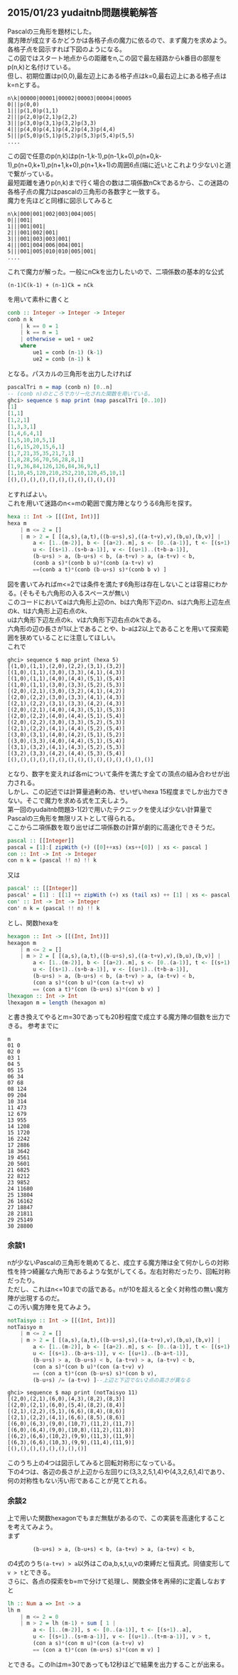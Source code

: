 ## 2015/01/23 yudaitnb問題模範解答  
Pascalの三角形を題材にした。  
魔方陣が成立するかどうかは各格子点の魔力に依るので、まず魔力を求めよう。各格子点を図示すれば下図のようになる。  
この図ではスタート地点からの距離をn,この図で最左経路からk番目の部屋をp(n,k)と名付けている。  
但し、初期位置はp(0,0),最左辺上にある格子点はk=0,最右辺上にある格子点はk=nとする。  
```
n\k|00000|00001|00002|00003|00004|00005
0|||p(0,0)  
1|||p(1,0)p(1,1)  
2|||p(2,0)p(2,1)p(2,2)  
3|||p(3,0)p(3,1)p(3,2)p(3,3)  
4|||p(4,0)p(4,1)p(4,2)p(4,3)p(4,4)  
5|||p(5,0)p(5,1)p(5,2)p(5,3)p(5,4)p(5,5)  
....
```
この図で任意のp(n,k)はp(n-1,k-1),p(n-1,k+0),p(n+0,k-1),p(n+0,k+1),p(n+1,k+0),p(n+1,k+1)の周囲6点(端に近いとこれより少ない)と道で繋がっている。  
最短距離を通りp(n,k)まで行く場合の数は二項係数nCkであるから、この迷路の各格子点の魔力はpascalの三角形の各数字と一致する。  
魔力を先ほどと同様に図示してみると  
```
n\k|000|001|002|003|004|005|  
0|||001|  
1|||001|001|  
2|||001|002|001|  
3|||001|003|003|001|  
4|||001|004|006|004|001|  
5|||001|005|010|010|005|001|  
....  
```
これで魔力が解った。一般にnCkを出力したいので、二項係数の基本的な公式  
```
(n-1)C(k-1) + (n-1)Ck = nCk  
```
を用いて素朴に書くと  
````haskell
conb :: Integer -> Integer -> Integer
conb n k
	| k == 0 = 1
	| k == n = 1
	| otherwise = ue1 + ue2
	where
		ue1 = conb (n-1) (k-1)
		ue2 = conb (n-1) k
````
となる。パスカルの三角形を出力したければ  
```haskell
pascalTri n = map (conb n) [0..n]  
-- (conb n)のところでカリー化された関数を用いている。  
ghci> sequence $ map print (map pascalTri [0..10])
[1]
[1,1]
[1,2,1]
[1,3,3,1]
[1,4,6,4,1]
[1,5,10,10,5,1]
[1,6,15,20,15,6,1]
[1,7,21,35,35,21,7,1]
[1,8,28,56,70,56,28,8,1]
[1,9,36,84,126,126,84,36,9,1]
[1,10,45,120,210,252,210,120,45,10,1]
[(),(),(),(),(),(),(),(),(),(),()]
```
とすればよい。  
これを用いて迷路のn<=mの範囲で魔方陣となりうる6角形を探す。
````haskell
hexa :: Int -> [[(Int, Int)]]
hexa m
	| m <= 2 = []
	| m > 2 = [ [(a,s),(a,t),((b-u+s),s),((a-t+v),v),(b,u),(b,v)] | 
		a <- [1..(m-2)], b <- [(a+2)..m], s <- [0..(a-1)], t <- [(s+1)..a], 
		u <- [(s+1)..(s+b-a-1)], v <- [(u+1)..(t+b-a-1)],
		(b-u+s) > a, (b-u+s) < b, (a-t+v) > a, (a-t+v) < b,
		(conb a s)*(conb b u)*(conb (a-t+v) v)
		==(conb a t)*(conb (b-u+s) s)*(conb b v) ]
````
図を書いてみればm<=2では条件を満たす6角形は存在しないことは容易にわかる。(そもそも六角形の入るスペースが無い)  
このコードにおいてaは六角形上辺のn、bは六角形下辺のn、sは六角形上辺左点のk、tは六角形上辺右点のk、  
uは六角形下辺左点のk、vは六角形下辺右点のkである。  
六角形の辺の長さが1以上であることや、b-aは2以上であることを用いて探索範囲を狭めていることに注意してほしい。  
これで  
````
ghci> sequence $ map print (hexa 5)
[(1,0),(1,1),(2,0),(2,2),(3,1),(3,2)]
[(1,0),(1,1),(3,0),(3,3),(4,1),(4,3)]
[(1,0),(1,1),(4,0),(4,4),(5,1),(5,4)]
[(1,0),(1,1),(3,0),(3,3),(5,2),(5,3)]
[(2,0),(2,1),(3,0),(3,2),(4,1),(4,2)]
[(2,0),(2,2),(3,0),(3,3),(4,1),(4,3)]
[(2,1),(2,2),(3,1),(3,3),(4,2),(4,3)]
[(2,0),(2,1),(4,0),(4,3),(5,1),(5,3)]
[(2,0),(2,2),(4,0),(4,4),(5,1),(5,4)]
[(2,0),(2,2),(3,0),(3,3),(5,2),(5,3)]
[(2,1),(2,2),(4,1),(4,4),(5,2),(5,4)]
[(3,0),(3,1),(4,0),(4,2),(5,1),(5,2)]
[(3,0),(3,3),(4,0),(4,4),(5,1),(5,4)]
[(3,1),(3,2),(4,1),(4,3),(5,2),(5,3)]
[(3,2),(3,3),(4,2),(4,4),(5,3),(5,4)]
[(),(),(),(),(),(),(),(),(),(),(),(),(),(),()]
````
となり、数字を変えれば各mについて条件を満たす全ての頂点の組み合わせが出力される。  
しかし、この記述では計算量過剰の為、せいぜいhexa 15程度までしか出力できない。そこで魔力を求める式を工夫しよう。  
第一回のyudaitnb問題3-1(2)で用いたテクニックを使えば少ない計算量でPascalの三角形を無限リストとして得られる。  
ここから二項係数を取り出せば二項係数の計算が劇的に高速化できそうだ。  
```haskell
pascal :: [[Integer]]
pascal = [1]:[ zipWith (+) ([0]++xs) (xs++[0]) | xs <- pascal ]  
con :: Int -> Int -> Integer
con n k = (pascal !! n) !! k
```
又は
```haskell
pascal' :: [[Integer]]
pascal' = [1] : [[1] ++ zipWith (+) xs (tail xs) ++ [1] | xs <- pascal']
con' :: Int -> Int -> Integer
con' n k = (pascal !! n) !! k
```  
とし、関数hexaを  
````haskell
hexagon :: Int -> [[(Int, Int)]]
hexagon m
	| m <= 2 = []
	| m > 2 = [ [(a,s),(a,t),((b-u+s),s),((a-t+v),v),(b,u),(b,v)] | 
		a <- [1..(m-2)], b <- [(a+2)..m], s <- [0..(a-1)], t <- [(s+1)..a], 
		u <- [(s+1)..(s+b-a-1)], v <- [(u+1)..(t+b-a-1)],
		(b-u+s) > a, (b-u+s) < b, (a-t+v) > a, (a-t+v) < b,
		(con a s)*(con b u)*(con (a-t+v) v)
		== (con a t)*(con (b-u+s) s)*(con b v) ]
lhexagon :: Int -> Int
lhexagon m = length (hexagon m)
````
と書き換えてやるとm=30であっても20秒程度で成立する魔方陣の個数を出力できる。
参考までに
```
m
01 0
02 0
03 1
04 5
05 15
06 34
07 68
08 124
09 204
10 314
11 473
12 679
13 955
14 1208
15 1720
16 2242
17 2886
18 3642
19 4561
20 5601
21 6825
22 8212
23 9852
24 11680
25 13804
26 16162
27 18847
28 21811
29 25149
30 28800
```
### 余談1  
nが少ないPascalの三角形を眺めてると、成立する魔方陣は全て何かしらの対称性を持つ綺麗な六角形であるような気がしてくる。左右対称だったり、回転対称だったり。  
ただし、これはn<=10までの話である。nが10を超えると全く対称性の無い魔方陣が出現するのだ。  
この汚い魔方陣を見てみよう。  
```haskell
notTaisyo :: Int -> [[(Int, Int)]]
notTaisyo m
	| m <= 2 = []
	| m > 2 = [ [(a,s),(a,t),((b-u+s),s),((a-t+v),v),(b,u),(b,v)] | 
		a <- [1..(m-2)], b <- [(a+2)..m], s <- [0..(a-1)], t <- [(s+1)..a], 
		u <- [(s+1)..(b-a+s-1)], v <- [(u+1)..(b-a+t-1)],
		(b-u+s) > a, (b-u+s) < b, (a-t+v) > a, (a-t+v) < b,
		(con a s)*(con b u)*(con (a-t+v) v)
		== (con a t)*(con (b-u+s) s)*(con b v), 
		(b-u+s) /= (a-t+v) ]--上辺と下辺でない2点の高さが異なる
```
```
ghci> sequence $ map print (notTaisyo 11)
[(2,0),(2,1),(6,0),(4,3),(8,2),(8,3)]
[(2,0),(2,1),(6,0),(5,4),(8,2),(8,4)]
[(2,1),(2,2),(5,1),(6,6),(8,4),(8,6)]
[(2,1),(2,2),(4,1),(6,6),(8,5),(8,6)]
[(6,0),(6,3),(9,0),(10,7),(11,2),(11,7)]
[(6,0),(6,4),(9,0),(10,8),(11,2),(11,8)]
[(6,2),(6,6),(10,2),(9,9),(11,3),(11,9)]
[(6,3),(6,6),(10,3),(9,9),(11,4),(11,9)]
[(),(),(),(),(),(),(),()]
```
このうち上の4つは図示してみると回転対称形になっている。  
下の4つは、各辺の長さが上辺から左回りに(3,3,2,5,1,4)や(4,3,2,6,1,4)であり、何の対称性もない汚い形であることが見てとれる。

### 余談2  
上で用いた関数hexagonでもまだ無駄があるので、この実装を高速化することを考えてみよう。  
まず  
```
		(b-u+s) > a, (b-u+s) < b, (a-t+v) > a, (a-t+v) < b,
```
の4式のうち``(a-t+v) > a``以外はこのa,b,s,t,u,vの束縛だと恒真式。同値変形して`v > t`とできる。  
さらに、各点の探索をb=mで分けて処理し、関数全体を再帰的に定義しなおすと  
```haskell
lh :: Num a => Int -> a
lh m
	| m <= 2 = 0
	| m > 2 = lh (m-1) + sum [ 1 | 
		a <- [1..(m-2)], s <- [0..(a-1)], t <- [(s+1)..a], 
		u <- [(s+1)..(s+m-a-1)], v <- [(u+1)..(t+m-a-1)], v > t,
		(con a s)*(con m u)*(con (a-t+v) v)
		== (con a t)*(con (m-u+s) s)*(con m v) ]
```
とできる。このlhはm=30であっても12秒ほどで結果を出力することが出来る。
